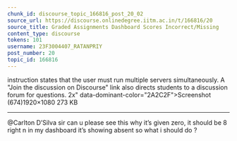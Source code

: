 ```yaml
---
chunk_id: discourse_topic_166816_post_20_02
source_url: https://discourse.onlinedegree.iitm.ac.in/t/166816/20
source_title: Graded Assignments Dashboard Scores Incorrect/Missing
content_type: discourse
tokens: 101
username: 23F3004407_RATANPRIY
post_number: 20
topic_id: 166816
---
```


 instruction states that the user must run multiple servers simultaneously. A "Join the discussion on Discourse" link also directs students to a discussion forum for questions. 2x" data-dominant-color="2A2C2F">Screenshot (674)1920×1080 273 KB

---

@Carlton D’Silva sir can u please see this why it’s given zero, it should be 8 right n in my dashboard it’s showing absent so what i should do ?
